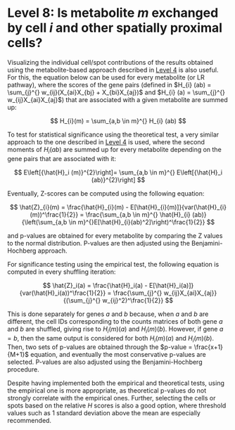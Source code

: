 # Level 8: Is metabolite *m* exchanged by cell *i* and other spatially proximal cells?

Visualizing the individual cell/spot contributions of the results obtained using the metabolite-based approach described in [Level 4](level_4.md) is also useful. For this, the equation below can be used for every metabolite (or LR pathway), where the scores of the gene pairs (defined in $H_{i} (ab) = \sum_{j}^{} w_{ij}(X_{ai}X_{bj} + X_{bi}X_{aj})$ and $H_{i} (a) = \sum_{j}^{} w_{ij}X_{ai}X_{aj}$) that are associated with a given metabolite are summed up:

$$ H_{i}(m) = \sum_{a,b \in m}^{} H_{i} (ab) $$

To test for statistical significance using the theoretical test, a very similar approach to the one described in [Level 4](level_4.md) is used, where the second moments of $H_{i}(ab)$ are summed up for every metabolite depending on the gene pairs that are associated with it:

$$ E\left[{\hat{H}_i (m)}^{2}\right]= \sum_{a,b \in m}^{} E\left[{\hat{H}_i (ab)}^{2}\right] $$

Eventually, Z-scores can be computed using the following equation:

$$ \hat{Z}_{i}(m) = \frac{\hat{H}_{i}(m) - E[\hat{H}_{i}(m)]}{var(\hat{H}_{i}(m))^\frac{1}{2}} = \frac{\sum_{a,b \in m}^{} \hat{H}_{i} (ab)}{\left(\sum_{a,b \in m}^{}E[\hat{H}_{i}(ab)^2]\right)^\frac{1}{2}} $$

and p-values are obtained for every metabolite by comparing the Z values to the normal distribution. P-values are then adjusted using the Benjamini-Hochberg approach.

For significance testing using the empirical test, the following equation is computed in every shuffling iteration:

$$ \hat{Z}_i(a) = \frac{\hat{H}_i(a) - E[\hat{H}_i(a)]}{var(\hat{H}_i(a))^\frac{1}{2}} = \frac{\sum_{j}^{} w_{ij}X_{ai}X_{aj}}{(\sum_{j}^{} w_{ij}^2)^\frac{1}{2}} $$

This is done separately for genes _a_ and _b_ because, when _a_ and _b_ are different, the cell IDs corresponding to the counts matrices of both gene _a_ and _b_ are shuffled, giving rise to $H_i(m)(a)$ and $H_i(m)(b)$. However, if gene $a=b$, then the same output is considered for both $H_i(m)(a)$ and $H_i(m)(b)$. Then, two sets of p-values are obtained through the $p-value = \frac{x+1}{M+1}$ equation, and eventually the most conservative p-values are selected. P-values are also adjusted using the Benjamini-Hochberg procedure.

Despite having implemented both the empirical and theoretical tests, using the empirical one is more appropriate, as theoretical p-values do not strongly correlate with the empirical ones. Further, selecting the cells or spots based on the relative _H_ scores is also a good option, where threshold values such as 1 standard deviation above the mean are especially recommended.
